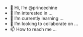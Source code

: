 - 👋 Hi, I’m @princechine
- 👀 I’m interested in ...
- 🌱 I’m currently learning ...
- 💞️ I’m looking to collaborate on ...
- 📫 How to reach me ...

<!---
princechine/princechine is a ✨ special ✨ repository because its `README.md` (this file) appears on your GitHub profile.
You can click the Preview link to take a look at your changes.
--->
